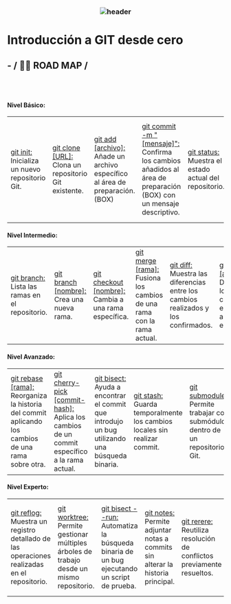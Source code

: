 
<h3 align="center">
  
  ![header](https://raw.githubusercontent.com/franki-wolf1/git/main/GIT-STATES.png) 
  
 # Introducción a GIT desde cero


</h3> 

<h2> - / 👨‍💻 ROAD MAP /</h2>

<br></br>

  <h4> Nivel Básico: </h4>

<table>
  <tr>
    <td><a href="#" target="_blank" rel="noreferrer">git init:</a> Inicializa un nuevo repositorio Git.</td>
    <td><a href="#" target="_blank" rel="noreferrer">git clone [URL]:</a> Clona un repositorio Git existente.</td>
    <td><a href="#" target="_blank" rel="noreferrer">git add [archivo]:</a> Añade un archivo específico al área de preparación. (BOX)</td>
    <td><a href="#" target="_blank" rel="noreferrer">git commit -m "[mensaje]":</a> Confirma los cambios añadidos al área de preparación (BOX) con un mensaje descriptivo.</td>
    <td><a href="#" target="_blank" rel="noreferrer">git status:</a> Muestra el estado actual del repositorio.</td>
    <td><a href="#" target="_blank" rel="noreferrer">git log:</a> Muestra un registro de confirmaciones (commits).</td>
    <td><a href="#" target="_blank" rel="noreferrer">git push:</a> Sube los cambios locales al repositorio remoto.</td>
    <td><a href="#" target="_blank" rel="noreferrer">git pull:</a> Descarga los cambios del repositorio remoto y los fusiona con la rama actual.</td>
  </tr>
</table>

  <h4> Nivel Intermedio: </h4>

<table>
  <tr>
    <td><a href="#" rel="noreferrer">git branch:</a> Lista las ramas en el repositorio.</td>
    <td><a href="#" rel="noreferrer">git branch [nombre]:</a> Crea una nueva rama.</td>
    <td><a href="#" rel="noreferrer">git checkout [nombre]:</a> Cambia a una rama específica.</td>
    <td><a href="#" rel="noreferrer">git merge [rama]:</a> Fusiona los cambios de una rama con la rama actual.</td>
    <td><a href="#" rel="noreferrer">git diff:</a> Muestra las diferencias entre los cambios realizados y los confirmados.</td>
    <td><a href="#" rel="noreferrer">git reset [archivo]:</a> Desecha los cambios en un archivo específico.</td>
    <td><a href="#" rel="noreferrer">git reset --hard:</a> Elimina todos los cambios locales y regresa al último commit.</td>
    <td><a href="#" rel="noreferrer">git remote -v:</a> Muestra los repositorios remotos configurados.</td>
    <td><a href="#" rel="noreferrer">git fetch:</a> Descarga los cambios del repositorio remoto sin fusionarlos.</td>
  </tr>
</table>

  <h4> Nivel Avanzado: </h4>

<table>
  <tr>
    <td><a href="#" target="_blank" rel="noreferrer">git rebase [rama]:</a> Reorganiza la historia del commit aplicando los cambios de una rama sobre otra.</td>
    <td><a href="#" target="_blank" rel="noreferrer">git cherry-pick [commit-hash]:</a> Aplica los cambios de un commit específico a la rama actual.</td>
    <td><a href="#" target="_blank" rel="noreferrer">git bisect:</a> Ayuda a encontrar el commit que introdujo un bug utilizando una búsqueda binaria.</td>
    <td><a href="#" target="_blank" rel="noreferrer">git stash:</a> Guarda temporalmente los cambios locales sin realizar commit.</td>
    <td><a href="#" target="_blank" rel="noreferrer">git submodule:</a> Permite trabajar con submódulos dentro de un repositorio Git.</td>
    <td><a href="#" target="_blank" rel="noreferrer">git filter-branch:</a> Reescribe la historia del repositorio aplicando filtros.</td>
  </tr>
</table>

  <h4> Nivel Experto: </h4>

<table>
  <tr>
    <td><a href="#" target="_blank" rel="noreferrer">git reflog:</a> Muestra un registro detallado de las operaciones realizadas en el repositorio.</td>
    <td><a href="#" target="_blank" rel="noreferrer">git worktree:</a> Permite gestionar múltiples árboles de trabajo desde un mismo repositorio.</td>
    <td><a href="#" target="_blank" rel="noreferrer">git bisect --run:</a> Automatiza la búsqueda binaria de un bug ejecutando un script de prueba.</td>
    <td><a href="#" target="_blank" rel="noreferrer">git notes:</a> Permite adjuntar notas a commits sin alterar la historia principal.</td>
    <td><a href="#" target="_blank" rel="noreferrer">git rerere:</a> Reutiliza resolución de conflictos previamente resueltos.</td>
    <td><a href="#" target="_blank" rel="noreferrer">git filter-repo:</a> Herramienta avanzada para reescribir la historia del repositorio con mayor control y flexibilidad.</td>
  </tr>
</table>
